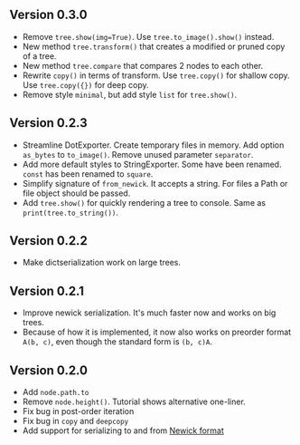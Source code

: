 ## Version 0.3.0 ##
- Remove `tree.show(img=True)`. Use `tree.to_image().show()` instead.
- New method `tree.transform()` that creates a modified or pruned copy of a tree.
- New method `tree.compare` that compares 2 nodes to each other.
- Rewrite `copy()` in terms of transform.
  Use `tree.copy()` for shallow copy.
  Use `tree.copy({})` for deep copy.
- Remove style `minimal`, but add style `list` for `tree.show()`.

## Version 0.2.3 ##
- Streamline DotExporter.
  Create temporary files in memory.
  Add option `as_bytes` to `to_image()`.
  Remove unused parameter `separator`.
- Add more default styles to StringExporter.
  Some have been renamed. `const` has been renamed to `square`.
- Simplify signature of `from_newick`. It accepts a string.
  For files a Path or file object should be passed.
- Add `tree.show()` for quickly rendering a tree to console.
  Same as `print(tree.to_string())`.

## Version 0.2.2 ##
- Make dictserialization work on large trees.

## Version 0.2.1 ##
- Improve newick serialization. It's much faster now and works on big trees.
- Because of how it is implemented, it now also works on preorder format `A(b, c)`, even though the standard form is `(b, c)A`.

## Version 0.2.0 ##
- Add `node.path.to`
- Remove `node.height()`. Tutorial shows alternative one-liner.
- Fix bug in post-order iteration
- Fix bug in `copy` and `deepcopy`
- Add support for serializing to and from [Newick format](https://evolution.genetics.washington.edu/phylip/newicktree.html)
 